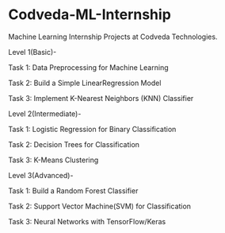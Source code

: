 # Codveda-ML-Internship
Machine Learning Internship Projects at Codveda Technologies.

Level 1(Basic)-

   Task 1: Data Preprocessing for Machine Learning
   
   Task 2: Build a Simple LinearRegression Model
   
   Task 3: Implement K-Nearest Neighbors (KNN) Classifier
   
Level 2(Intermediate)-

   Task 1: Logistic Regression for Binary Classification
   
   Task 2: Decision Trees for Classification
   
   Task 3: K-Means Clustering

Level 3(Advanced)-

   Task 1: Build a Random Forest Classifier
   
   Task 2: Support Vector Machine(SVM) for Classification
   
   Task 3: Neural Networks with TensorFlow/Keras
